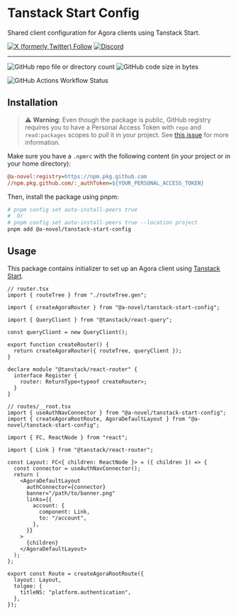 # Tanstack Start Config

Shared client configuration for Agora clients using Tanstack Start.

[![X (formerly Twitter) Follow](https://img.shields.io/twitter/follow/agorastoryverse)](https://twitter.com/agorastoryverse)
[![Discord](https://img.shields.io/discord/1315240114691248138?logo=discord)](https://discord.gg/rp4Qr8cA)

<hr />

![GitHub repo file or directory count](https://img.shields.io/github/directory-file-count/a-novel/tanstack-start-config)
![GitHub code size in bytes](https://img.shields.io/github/languages/code-size/a-novel/tanstack-start-config)

![GitHub Actions Workflow Status](https://img.shields.io/github/actions/workflow/status/a-novel/tanstack-start-config/main.yaml)

## Installation

> ⚠️ **Warning**: Even though the package is public, GitHub registry requires you to have a Personal Access Token
> with `repo` and `read:packages` scopes to pull it in your project. See
> [this issue](https://github.com/orgs/community/discussions/23386#discussioncomment-3240193) for more information.

Make sure you have a `.npmrc` with the following content (in your project or in your home directory):

```ini
@a-novel:registry=https://npm.pkg.github.com
//npm.pkg.github.com/:_authToken=${YOUR_PERSONAL_ACCESS_TOKEN}
```

Then, install the package using pnpm:

```bash
# pnpm config set auto-install-peers true
#  Or
# pnpm config set auto-install-peers true --location project
pnpm add @a-novel/tanstack-start-config
```

## Usage

This package contains initializer to set up an Agora client using
[Tanstack Start](https://tanstack.com/start/latest/docs/framework/react/overview).

```tsx
// router.tsx
import { routeTree } from "./routeTree.gen";

import { createAgoraRouter } from "@a-novel/tanstack-start-config";

import { QueryClient } from "@tanstack/react-query";

const queryClient = new QueryClient();

export function createRouter() {
  return createAgoraRouter({ routeTree, queryClient });
}

declare module "@tanstack/react-router" {
  interface Register {
    router: ReturnType<typeof createRouter>;
  }
}
```

```tsx
// routes/__root.tsx
import { useAuthNavConnector } from "@a-novel/tanstack-start-config";
import { createAgoraRootRoute, AgoraDefaultLayout } from "@a-novel/tanstack-start-config";

import { FC, ReactNode } from "react";

import { Link } from "@tanstack/react-router";

const Layout: FC<{ children: ReactNode }> = ({ children }) => {
  const connector = useAuthNavConnector();
  return (
    <AgoraDefaultLayout
      authConnector={connector}
      banner="/path/to/banner.png"
      links={{
        account: {
          component: Link,
          to: "/account",
        },
      }}
    >
      {children}
    </AgoraDefaultLayout>
  );
};

export const Route = createAgoraRootRoute({
  layout: Layout,
  tolgee: {
    titleNS: "platform.authentication",
  },
});
```
